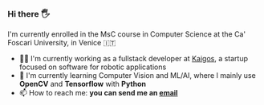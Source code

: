 ### Hi there :raised_hand_with_fingers_splayed:

I'm currently enrolled in the MsC course in Computer Science at the Ca' Foscari University, in Venice :it:
- :man_office_worker: I'm currently working as a fullstack developer at [Kaigos](https://www.kaigos.io/en), a startup focused on software for robotic applications
- :seedling: I'm currently learning Computer Vision and ML/AI, where I mainly use **OpenCV** and **Tensorflow** with **Python**
- :mailbox: How to reach me: **you can send me an [email](mailto:alessio.narder@gmail.com)**
  
